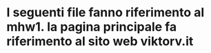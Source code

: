 # I seguenti file fanno riferimento al mhw1. la pagina principale fa riferimento al sito web viktorv.it
